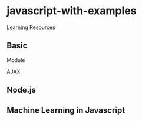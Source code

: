 # javascript-with-examples


[Learning Resources](Learning_resources.md)

## Basic

Module

AJAX

## Node.js


## Machine Learning in Javascript
